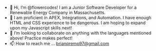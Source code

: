 - 👋 Hi, I’m @flowercodes! I am a Junior Software Developer for a Renewable Energy Company in Massachusetts.
- 🌱 I am proficient in APEX, Integrations, and Automation. I have enough HTML and CSS experience to be dangerous. I am hoping to expand upon my Javascript skills next!
- 💞️ I’m looking to collaborate on anything with the languages mentioned above! Practice makes perfect!
- 📫 How to reach me ... brianpremo97@gmail.com

<!---
flowercodes/flowercodes is a ✨ special ✨ repository because its `README.md` (this file) appears on your GitHub profile.
You can click the Preview link to take a look at your changes.
--->
